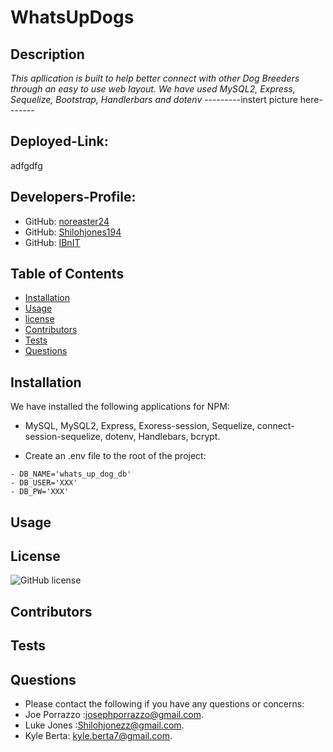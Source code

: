 # WhatsUpDogs


## Description

*This apllication is built to help better connect with other Dog Breeders through an easy to use web layout. We have used MySQL2, Express, Sequelize, Bootstrap, Handlerbars and dotenv*
---------instert picture here-------

## Deployed-Link: 
adfgdfg


## Developers-Profile:
* GitHub: [noreaster24](https://github.com/noreaster24)
* GitHub: [Shilohjones194](https://github.com/Shilohjones194)
* GitHub: [IBnIT](https://github.com/IBnIT)

## Table of Contents
* [Installation](#installation)
* [Usage](#usage)
* [license](#license)
* [Contributors](#contributors)
* [Tests](#tests)
* [Questions](#questions)


## Installation

We have installed the following applications for NPM: 
- MySQL, MySQL2, Express, Exoress-session, Sequelize, connect-session-sequelize, dotenv, Handlebars, bcrypt.

* Create an .env file to the root of the project:

```text
- DB_NAME='whats_up_dog_db'
- DB_USER='XXX'
- DB_PW='XXX'
```

## Usage


## License
![GitHub license](https://img.shields.io/badge/license-MIT-blue.svg)

## Contributors


## Tests


## Questions

* Please contact the following if you have any questions or concerns:
* Joe Porrazzo :[josephporrazzo@gmail.com](mailto:josephporrazzo@gmail.com).
* Luke Jones :[Shilohjonezz@gmail.com](mailto:Shilohjonezz@gmail.com).
* Kyle Berta: [kyle.berta7@gmail.com](mailto:kyle.berta7@gmail.com).

